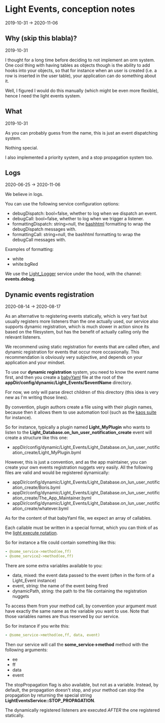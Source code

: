 Light Events, conception notes
==================
2019-10-31 -> 2020-11-06




Why (skip this blabla)?
----------
2019-10-31


I thought for a long time before deciding to not implement an orm system.
One cool thing with having tables as objects though is the ability to add hooks into your objects, so that for instance
when an user is created (i.e. a row is inserted in the user table), your application can do something about it.

Well, I figured I would do this manually (which might be even more flexible), hence I need the light events system.





What
---------
2019-10-31


As you can probably guess from the name, this is just an event dispatching system.

Nothing special.

I also implemented a priority system, and a stop propagation system too.



Logs
-----------
2020-06-25 -> 2020-11-06


We believe in logs.

You can use the following service configuration options:

- debugDispatch: bool=false, whether to log when we dispatch an event.
- debugCall:  bool=false, whether to log when we trigger a listener.
- formattingDispatch: string=null, the [bashhtml](https://github.com/lingtalfi/CliTools/blob/master/doc/pages/bashtml.md) formatting to wrap the debugDispatch messages with. 
- formattingCall: string=null, the bashhtml formatting to wrap the debugCall messages with. 


Examples of formatting: 

- white
- white:bgRed



We use the [Light_Logger](https://github.com/lingtalfi/Light_Logger) service under the hood, with the channel: **events.debug**.





Dynamic events registration
------------
2020-08-14 -> 2020-08-17


As an alternative to registering events statically, which is very fast but usually registers more listeners than the one actually used,
our service also supports dynamic registration, which is much slower in action since its based on the filesystem, but has the benefit of actually
calling only the relevant listeners.

We recommend using static registration for events that are called often, and dynamic registration for events that occur more occasionally.
This recommendation is obviously very subjective, and depends on your application and your mindset.

To use our **dynamic registration** system, you need to know the event name first, and then you create a [babyYaml](https://github.com/lingtalfi/BabyYaml) file at the root of the **appDir/config/dynamic/Light_Events/$eventName** directory.

For now, we only will parse direct children of this directory (this idea is very new as I'm writing those lines).


By convention, plugin authors create a file using with their plugin names, because then it allows them to use automation tool (such as the [kaos suite](https://github.com/lingtalfi/LingTalfi/tree/master/Kaos) for instance).


So for instance, typically a plugin named **Light_MyPlugin** who wants to listen to the **Light_Database.on_lun_user_notification_create** event will create a structure like this one:

- appDir/config/dynamic/Light_Events/Light_Database.on_lun_user_notification_create/Light_MyPlugin.byml


However, this is just a convention, and as the app maintainer, you can create your own events registration nuggets very easily. All the following files are valid and would be registered dynamically:

   
- appDir/config/dynamic/Light_Events/Light_Database.on_lun_user_notification_create/Boris.byml
- appDir/config/dynamic/Light_Events/Light_Database.on_lun_user_notification_create/The_App_Maintainer.byml
- appDir/config/dynamic/Light_Events/Light_Database.on_lun_user_notification_create/whatever.byml


As for the content of that babyYaml file, we expect an array of callables.

Each callable must be written in a special format, which you can think of as the [light execute notation](https://github.com/lingtalfi/Light/blob/master/personal/mydoc/pages/notation/light-execute-notation.md).



So for instance a file could contain something like this:

```yaml
- @some_service->method(ee,ff)
- @some_service2->method(ee,ff)
```


There are some extra variables available to you:

- data, mixed: the event data passed to the event (often in the form of a Light_Event instance)
- event, string: the name of the event being fired
- dynamicPath, string: the path to the file containing the registration nuggets
 
 
To access them from your method call, by convention your argument must have exactly the same name as the variable you want to use.
Note that those variables names are thus reserved by our service.


So for instance if you write this:

```yaml
- @some_service->method(ee,ff, data, event)
```

Then our service will call the **some_service->method** method with the following arguments:


- ee
- ff
- data
- event


The stopPropagation flag is also available, but not as a variable.
Instead, by default, the propagation doesn't stop, and your method can stop the propagation by returning 
the special string **LightEventsService::STOP_PROPAGATION**.



The dynamically registered listeners are executed *AFTER* the one registered statically.















 




